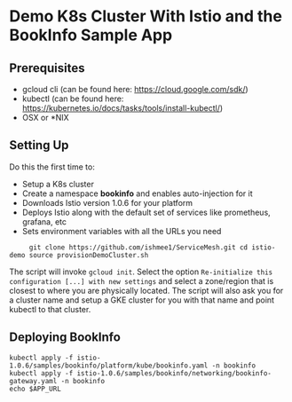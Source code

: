 # Demo K8s Cluster With Istio and the BookInfo Sample App

## Prerequisites

 - gcloud cli (can be found here: https://cloud.google.com/sdk/)
 - kubectl (can be found here: https://kubernetes.io/docs/tasks/tools/install-kubectl/)
 - OSX or *NIX 

  
  ## Setting Up
  
  Do this the first time to:
  

 - Setup a K8s cluster
 - Create a namespace **bookinfo** and enables auto-injection for it
 - Downloads Istio version 1.0.6 for your platform
 - Deploys Istio along with the default set of services like prometheus, grafana, etc
 - Sets environment variables with all the URLs you need  
   

`     git clone https://github.com/ishmee1/ServiceMesh.git
      cd istio-demo
      source provisionDemoCluster.sh`

 The script will invoke `gcloud init`. Select the option `Re-initialize this configuration [...] with new settings` and select a zone/region that is closest to where you are physically located.
 The script will also ask you for a cluster name and setup a GKE cluster for you with that name and point kubectl to that cluster. 

## Deploying BookInfo

 

    kubectl apply -f istio-1.0.6/samples/bookinfo/platform/kube/bookinfo.yaml -n bookinfo
    kubectl apply -f istio-1.0.6/samples/bookinfo/networking/bookinfo-gateway.yaml -n bookinfo
    echo $APP_URL


 